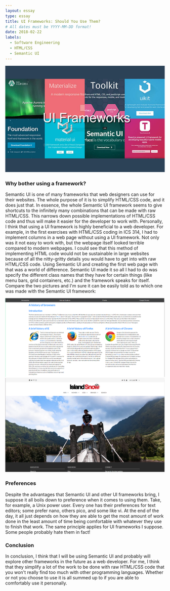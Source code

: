 ```yaml
---
layout: essay
type: essay
title: UI Frameworks: Should You Use Them?
# All dates must be YYYY-MM-DD format!
date: 2018-02-22
labels:
  - Software Engineering
  - HTML/CSS
  - Semantic UI
---
```


<img class="ui centered medium image" src="../images/frameworkspic1.jpg">

### Why bother using a framework?
Semantic UI is one of many frameworks that web designers can use for their websites. The whole purpose of it is to simplify HTML/CSS code, and it does just that. In essence, the whole Semantic UI framework seems to give shortcuts to the infinitely many combinations that can be made with raw HTML/CSS. This narrows down possible implementations of HTML/CSS code and thus will make it easier for the developer to work with.
Personally, I think that using a UI framework is highly beneficial to a web developer. For example, in the first exercises with HTML/CSS coding in ICS 314, I had to implement columns in a web page without using a UI framework. Not only was it not easy to work with, but the webpage itself looked terrible compared to modern webpages. I could see that this method of implementing HTML code would not be sustainable in large websites because of all the nitty-gritty details you would have to get into with raw HTML/CSS code. 
Using Semantic UI and creating the first web page with that was a world of difference. Semantic UI made it so all I had to do was specify the different class names that they have for certain things (like menu bars, grid containers, etc.) and the framework speaks for itself. Compare the two pictures and I'm sure it can be easily told as to which one was made with the Semantic UI framework:

<img class="ui centered small image" src="../images/frameworkspic2.PNG">

<img class="ui centered small image" src="../images/frameworkspic3.PNG">

### Preferences
Despite the advantages that Semantic UI and other UI frameworks bring, I suppose it all boils down to preference when it comes to using them. Take, for example, a Unix power user. Every one has their preferences for text editors; some prefer nano, others pico, and some like vi. At the end of the day, it all just depends on how they are able to get the most amount of work done in the least amount of time being comfortable with whatever they use to finish that work. The same principle applies for UI frameworks I suppose. Some people probably hate them in fact!

### Conclusion
In conclusion, I think that I will be using Semantic UI and probably will explore other frameworks in the future as a web developer. For me, I think that they simplify a lot of the work to be done with raw HTML/CSS code that you won't really find too much with other programming languages. Whether or not you choose to use it is all summed up to if you are able to comfortably use it personally.
